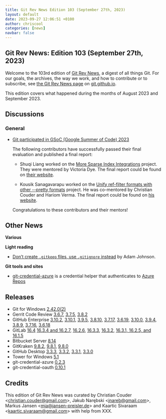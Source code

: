 ```yaml
---
title: Git Rev News Edition 103 (September 27th, 2023)
layout: default
date: 2023-09-27 12:06:51 +0100
author: chriscool
categories: [news]
navbar: false
---
```


## Git Rev News: Edition 103 (September 27th, 2023)

Welcome to the 103rd edition of [Git Rev News](https://git.github.io/rev_news/rev_news/),
a digest of all things Git. For our goals, the archives, the way we work, and how to contribute or to
subscribe, see [the Git Rev News page](https://git.github.io/rev_news/rev_news/) on [git.github.io](http://git.github.io).

This edition covers what happened during the months of August 2023 and September 2023.

## Discussions

### General

* [Git participated in GSoC (Google Summer of Code) 2023](https://summerofcode.withgoogle.com/programs/2023/organizations/git)

  The following contributors have successfully passed their final
  evaluation and published a final report:

  - Shuqi Liang worked on the
    [More Sparse Index Integrations](https://summerofcode.withgoogle.com/programs/2023/projects/Rkbc1Abe)
    project. They were mentored by Victoria Dye. The final
    report could be found on [their website](https://cheskaqiqi.github.io/2023/08/22/Final/).

  - Kousik Sanagavarapu worked on the
    [Unify ref-filter formats with other --pretty formats](https://summerofcode.withgoogle.com/programs/2023/projects/rck3kmq2)
    project. He was co-mentored by Christian Couder and Hariom Verma.
    The final report could be found on [his website](https://five-sh.github.io/2023/08/26/the-final-report).

  Congratulations to these contributors and their mentors!

<!---
### Reviews
-->

<!---
### Support
-->

<!---
## Developer Spotlight:
-->

## Other News

__Various__


__Light reading__

* [Don’t create `.gitkeep` files, use `.gitignore` instead](https://adamj.eu/tech/2023/09/18/git-dont-create-gitkeep/) by Adam Johnson.

<!---
__Easy watching__
-->

__Git tools and sites__

* [git-credential-azure](https://github.com/hickford/git-credential-azure) is a credential helper that authenticates to [Azure Repos](https://azure.microsoft.com/en-us/products/devops/repos)

## Releases

+ Git for Windows [2.42.0(2)](https://github.com/git-for-windows/git/releases/tag/v2.42.0.windows.2)
+ Gerrit Code Review [3.6.7](https://www.gerritcodereview.com/3.6.html#367),
[3.7.5](https://www.gerritcodereview.com/3.7.html#375),
[3.8.2](https://www.gerritcodereview.com/3.8.html#382)
+ GitHub Enterprise [3.10.2](https://help.github.com/enterprise-server@3.10/admin/release-notes#3.10.2),
[3.10.1](https://help.github.com/enterprise-server@3.10/admin/release-notes#3.10.1),
[3.9.5](https://help.github.com/enterprise-server@3.9/admin/release-notes#3.9.5),
[3.8.10](https://help.github.com/enterprise-server@3.8/admin/release-notes#3.8.10),
[3.7.17](https://help.github.com/enterprise-server@3.7/admin/release-notes#3.7.17),
[3.6.19](https://help.github.com/enterprise-server@3.6/admin/release-notes#3.6.19),
[3.10.0](https://help.github.com/enterprise-server@3.10/admin/release-notes#3.10.0),
[3.9.4](https://help.github.com/enterprise-server@3.9/admin/release-notes#3.9.4),
[3.8.9](https://help.github.com/enterprise-server@3.8/admin/release-notes#3.8.9),
[3.7.16](https://help.github.com/enterprise-server@3.7/admin/release-notes#3.7.16),
[3.6.18](https://help.github.com/enterprise-server@3.6/admin/release-notes#3.6.18)
+ GitLab [16.4](https://about.gitlab.com/releases/2023/09/22/gitlab-16-4-released/)
[16.3.4 and 16.2.7](https://about.gitlab.com/releases/2023/09/18/security-release-gitlab-16-3-4-released/),
[16.2.6](https://about.gitlab.com/releases/2023/09/12/gitlab-16-2-6-released/),
[16.3.3](https://about.gitlab.com/releases/2023/09/12/gitlab-16-3-3-released/),
[16.3.2](https://about.gitlab.com/releases/2023/09/05/gitlab-16-3-2-released/),
[16.3.1, 16.2.5, and 16.1.5](https://about.gitlab.com/releases/2023/08/31/security-release-gitlab-16-3-1-released/)
+ Bitbucket Server [8.14](https://confluence.atlassian.com/bitbucketserver/bitbucket-server-release-notes-872139866.html)
+ GitKraken [9.8.2](https://help.gitkraken.com/gitkraken-client/current/),
[9.8.1](https://help.gitkraken.com/gitkraken-client/current/),
[9.8.0](https://help.gitkraken.com/gitkraken-client/current/)
+ GitHub Desktop [3.3.3](https://desktop.github.com/release-notes/),
[3.3.2](https://desktop.github.com/release-notes/),
[3.3.1](https://desktop.github.com/release-notes/),
[3.3.0](https://desktop.github.com/release-notes/)
+ Tower for Windows [5.1](https://www.git-tower.com/release-notes/windows?show_tab=release-notes)
+ git-credential-azure [0.2.3](https://github.com/hickford/git-credential-azure/releases/tag/v0.2.3)
+ git-credential-oauth [0.10.1](https://github.com/hickford/git-credential-oauth/releases/tag/v0.10.1)

## Credits

This edition of Git Rev News was curated by
Christian Couder &lt;<christian.couder@gmail.com>&gt;,
Jakub Narębski &lt;<jnareb@gmail.com>&gt;,
Markus Jansen &lt;<mja@jansen-preisler.de>&gt; and
Kaartic Sivaraam &lt;<kaartic.sivaraam@gmail.com>&gt;
with help from XXX.
